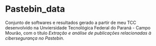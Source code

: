 # Pastebin_data
Conjunto de softwares e resultados gerado a partir de meu TCC desenvolvido na Unviersidade Tecnológica Federal do Paraná - Campo Mourão, com o título *Extração e análise de publicações relacionadas à cibersegurança no Pastebin*.
